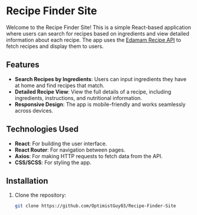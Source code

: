 # Recipe Finder Site

Welcome to the Recipe Finder Site! This is a simple React-based application where users can search for recipes based on ingredients and view detailed information about each recipe. The app uses the [Edamam Recipe API](https://developer.edamam.com/) to fetch recipes and display them to users.

## Features
- **Search Recipes by Ingredients**: Users can input ingredients they have at home and find recipes that match.
- **Detailed Recipe View**: View the full details of a recipe, including ingredients, instructions, and nutritional information.
- **Responsive Design**: The app is mobile-friendly and works seamlessly across devices.

## Technologies Used
- **React**: For building the user interface.
- **React Router**: For navigation between pages.
- **Axios**: For making HTTP requests to fetch data from the API.
- **CSS/SCSS**: For styling the app.

## Installation

1. Clone the repository:

   ```bash
   git clone https://github.com/OptimistGuy03/Recipe-Finder-Site
